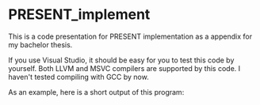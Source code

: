# PRESENT_implement

This is a code presentation for PRESENT implementation as a appendix for my bachelor thesis.

If you use Visual Studio, it should be easy for you to test this code by yourself. Both LLVM and MSVC compilers are supported by this code. I haven't tested compiling with GCC by now.

As an example, here is a short output of this program:
